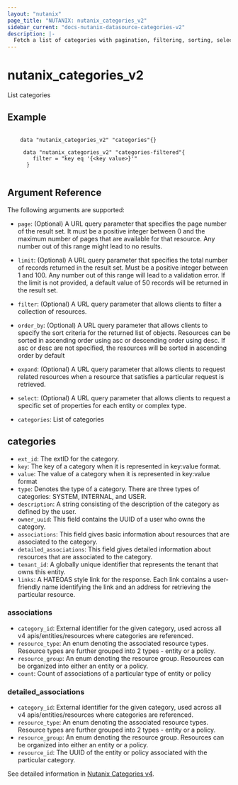 ```yaml
---
layout: "nutanix"
page_title: "NUTANIX: nutanix_categories_v2"
sidebar_current: "docs-nutanix-datasource-categories-v2"
description: |-
  Fetch a list of categories with pagination, filtering, sorting, selection and optional expansion of associated entity counts.
---
```


# nutanix_categories_v2
List categories


## Example

```hcl

    data "nutanix_categories_v2" "categories"{}

     data "nutanix_categories_v2" "categories-filtered"{
        filter = "key eq '{<key value>}'"
      }
    
```


## Argument Reference

The following arguments are supported:

* `page`: (Optional) A URL query parameter that specifies the page number of the result set. It must be a positive integer between 0 and the maximum number of pages that are available for that resource. Any number out of this range might lead to no results.
* `limit`: (Optional) A URL query parameter that specifies the total number of records returned in the result set. Must be a positive integer between 1 and 100. Any number out of this range will lead to a validation error. If the limit is not provided, a default value of 50 records will be returned in the result set.
* `filter`: (Optional) A URL query parameter that allows clients to filter a collection of resources.
* `order_by`: (Optional) A URL query parameter that allows clients to specify the sort criteria for the returned list of objects. Resources can be sorted in ascending order using asc or descending order using desc. If asc or desc are not specified, the resources will be sorted in ascending order by default
* `expand`: (Optional) A URL query parameter that allows clients to request related resources when a resource that satisfies a particular request is retrieved.
* `select`: (Optional) A URL query parameter that allows clients to request a specific set of properties for each entity or complex type.

* `categories`: List of categories

## categories

* `ext_id`: The extID for the category.
* `key`: The key of a category when it is represented in key:value format.
* `value`: The value of a category when it is represented in key:value format
* `type`: Denotes the type of a category.
There are three types of categories: SYSTEM, INTERNAL, and USER.
* `description`: A string consisting of the description of the category as defined by the user.
* `owner_uuid`: This field contains the UUID of a user who owns the category.
* `associations`: This field gives basic information about resources that are associated to the category.
* `detailed_associations`: This field gives detailed information about resources that are associated to the category.
* `tenant_id`: A globally unique identifier that represents the tenant that owns this entity. 
* `links`: A HATEOAS style link for the response. Each link contains a user-friendly name identifying the link and an address for retrieving the particular resource.


### associations
* `category_id`: External identifier for the given category, used across all v4 apis/entities/resources where categories are referenced.
* `resource_type`: An enum denoting the associated resource types. Resource types are further grouped into 2 types - entity or a policy.
* `resource_group`: An enum denoting the resource group.
Resources can be organized into either an entity or a policy. 
* `count`: Count of associations of a particular type of entity or policy

### detailed_associations
* `category_id`: External identifier for the given category, used across all v4 apis/entities/resources where categories are referenced.
* `resource_type`: An enum denoting the associated resource types. Resource types are further grouped into 2 types - entity or a policy.
* `resource_group`: An enum denoting the resource group.
Resources can be organized into either an entity or a policy. 
* `resource_id`: The UUID of the entity or policy associated with the particular category.


See detailed information in [Nutanix Categories v4](https://developers.nutanix.com/api-reference?namespace=prism&version=v4.0).